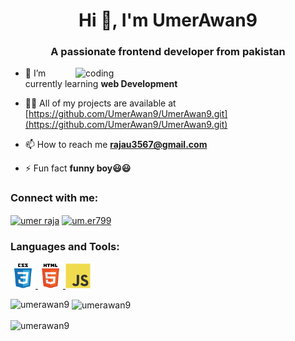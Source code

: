<h1 align="center">Hi 👋, I'm UmerAwan9</h1>
<h3 align="center">A passionate frontend developer from pakistan</h3>

<img align="right" alt="coding" width="400" src="https://media.giphy.com/media/ko7twHhomhk8E/giphy.gif">

- 🌱 I’m currently learning **web Development**

- 👨‍💻 All of my projects are available at [https://github.com/UmerAwan9/UmerAwan9.git](https://github.com/UmerAwan9/UmerAwan9.git)

- 📫 How to reach me **rajau3567@gmail.com**

- ⚡ Fun fact **funny boy😃😃**

<h3 align="left">Connect with me:</h3>
<p align="left">
<a href="https://linkedin.com/in/umer raja" target="blank"><img align="center" src="https://raw.githubusercontent.com/rahuldkjain/github-profile-readme-generator/master/src/images/icons/Social/linked-in-alt.svg" alt="umer raja" height="30" width="40" /></a>
<a href="https://instagram.com/um.er799" target="blank"><img align="center" src="https://raw.githubusercontent.com/rahuldkjain/github-profile-readme-generator/master/src/images/icons/Social/instagram.svg" alt="um.er799" height="30" width="40" /></a>
</p>

<h3 align="left">Languages and Tools:</h3>
<p align="left"> <a href="https://www.w3schools.com/css/" target="_blank" rel="noreferrer"> <img src="https://raw.githubusercontent.com/devicons/devicon/master/icons/css3/css3-original-wordmark.svg" alt="css3" width="40" height="40"/> </a> <a href="https://www.w3.org/html/" target="_blank" rel="noreferrer"> <img src="https://raw.githubusercontent.com/devicons/devicon/master/icons/html5/html5-original-wordmark.svg" alt="html5" width="40" height="40"/> </a> <a href="https://developer.mozilla.org/en-US/docs/Web/JavaScript" target="_blank" rel="noreferrer"> <img src="https://raw.githubusercontent.com/devicons/devicon/master/icons/javascript/javascript-original.svg" alt="javascript" width="40" height="40"/> </a> </p>

<p><img align="left" src="https://github-readme-stats.vercel.app/api/top-langs?username=umerawan9&show_icons=true&locale=en&layout=compact" alt="umerawan9" /></p>

<p>&nbsp;<img align="center" src="https://github-readme-stats.vercel.app/api?username=umerawan9&show_icons=true&locale=en" alt="umerawan9" /></p>

<p><img align="center" src="https://github-readme-streak-stats.herokuapp.com/?user=umerawan9&" alt="umerawan9" /></p>
